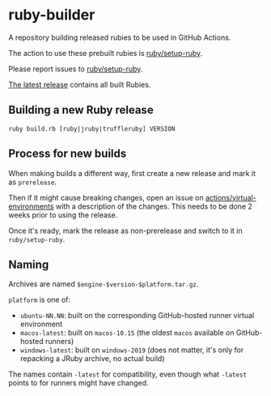 # ruby-builder

A repository building released rubies to be used in GitHub Actions.

The action to use these prebuilt rubies is [ruby/setup-ruby](https://github.com/ruby/setup-ruby).

Please report issues to [ruby/setup-ruby](https://github.com/ruby/setup-ruby).

[The latest release](https://github.com/ruby/ruby-builder/releases/latest) contains all built Rubies.

## Building a new Ruby release

```
ruby build.rb [ruby|jruby|truffleruby] VERSION
```

## Process for new builds

When making builds a different way, first create a new release and mark it as `prerelease`.

Then if it might cause breaking changes, open an issue on
[actions/virtual-environments](https://github.com/actions/virtual-environments/issues) with a description of the changes.
This needs to be done 2 weeks prior to using the release.

Once it's ready, mark the release as non-prerelease and switch to it in `ruby/setup-ruby`.

## Naming

Archives are named `$engine-$version-$platform.tar.gz`.

`platform` is one of:
* `ubuntu-NN.NN`: built on the corresponding GitHub-hosted runner virtual environment
* `macos-latest`: built on `macos-10.15` (the oldest `macos` available on GitHub-hosted runners)
* `windows-latest`: built on `windows-2019` (does not matter, it's only for repacking a JRuby archive, no actual build)

The names contain `-latest` for compatibility, even though what `-latest` points to for runners might have changed.
